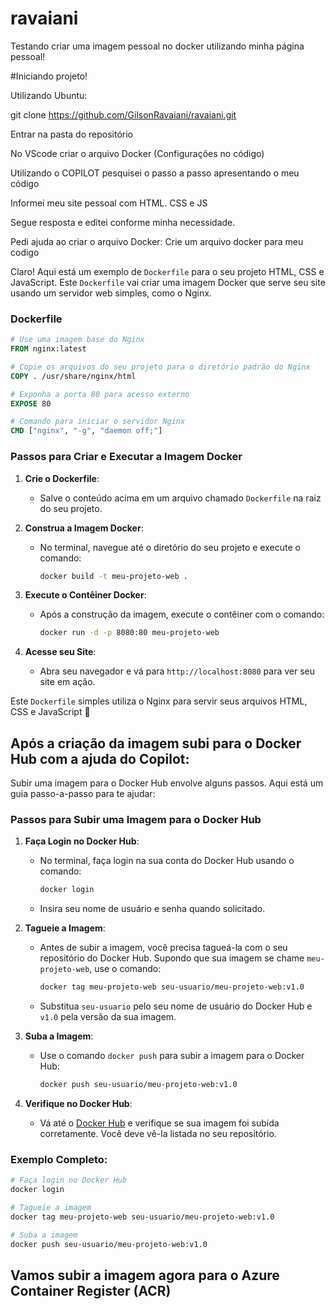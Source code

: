 # ravaiani
Testando criar uma imagem pessoal no docker utilizando minha página pessoal!

#Iniciando projeto!

Utilizando Ubuntu:

git clone https://github.com/GilsonRavaiani/ravaiani.git

Entrar na pasta do repositório

No VScode criar o arquivo Docker (Configurações no código)

Utilizando o COPILOT pesquisei o passo a passo apresentando o meu código

Informei meu site pessoal com HTML. CSS e JS

Segue resposta e editei conforme minha necessidade.

Pedi ajuda ao criar o arquivo Docker: Crie um arquivo docker para meu codigo

Claro! Aqui está um exemplo de `Dockerfile` para o seu projeto HTML, CSS e JavaScript. Este `Dockerfile` vai criar uma imagem Docker que serve seu site usando um servidor web simples, como o Nginx.

### Dockerfile
```Dockerfile
# Use uma imagem base do Nginx
FROM nginx:latest

# Copie os arquivos do seu projeto para o diretório padrão do Nginx
COPY . /usr/share/nginx/html

# Exponha a porta 80 para acesso externo
EXPOSE 80

# Comando para iniciar o servidor Nginx
CMD ["nginx", "-g", "daemon off;"]
```

### Passos para Criar e Executar a Imagem Docker

1. **Crie o Dockerfile**:
   - Salve o conteúdo acima em um arquivo chamado `Dockerfile` na raiz do seu projeto.

2. **Construa a Imagem Docker**:
   - No terminal, navegue até o diretório do seu projeto e execute o comando:
     ```bash
     docker build -t meu-projeto-web .
     ```

3. **Execute o Contêiner Docker**:
   - Após a construção da imagem, execute o contêiner com o comando:
     ```bash
     docker run -d -p 8080:80 meu-projeto-web
     ```

4. **Acesse seu Site**:
   - Abra seu navegador e vá para `http://localhost:8080` para ver seu site em ação.

Este `Dockerfile` simples utiliza o Nginx para servir seus arquivos HTML, CSS e JavaScript 🚀


## Após a criação da imagem subi para o Docker Hub com a ajuda do Copilot:

Subir uma imagem para o Docker Hub envolve alguns passos. Aqui está um guia passo-a-passo para te ajudar:

### Passos para Subir uma Imagem para o Docker Hub

1. **Faça Login no Docker Hub**:
   - No terminal, faça login na sua conta do Docker Hub usando o comando:
     ```bash
     docker login
     ```
   - Insira seu nome de usuário e senha quando solicitado.

2. **Tagueie a Imagem**:
   - Antes de subir a imagem, você precisa tagueá-la com o seu repositório do Docker Hub. Supondo que sua imagem se chame `meu-projeto-web`, use o comando:
     ```bash
     docker tag meu-projeto-web seu-usuario/meu-projeto-web:v1.0
     ```
   - Substitua `seu-usuario` pelo seu nome de usuário do Docker Hub e `v1.0` pela versão da sua imagem.

3. **Suba a Imagem**:
   - Use o comando `docker push` para subir a imagem para o Docker Hub:
     ```bash
     docker push seu-usuario/meu-projeto-web:v1.0
     ```

4. **Verifique no Docker Hub**:
   - Vá até o [Docker Hub](https://hub.docker.com/) e verifique se sua imagem foi subida corretamente. Você deve vê-la listada no seu repositório.

### Exemplo Completo:

```bash
# Faça login no Docker Hub
docker login

# Tagueie a imagem
docker tag meu-projeto-web seu-usuario/meu-projeto-web:v1.0

# Suba a imagem
docker push seu-usuario/meu-projeto-web:v1.0
```

## Vamos subir a imagem agora para o Azure Container Register (ACR)

